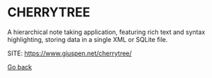 # CHERRYTREE
 
 A hierarchical note taking application, featuring rich 
 text and syntax highlighting, storing data in a single 
 XML or SQLite file.
 
 SITE: https://www.giuspen.net/cherrytree/

 [Go back](https://portable-linux-apps.github.io/apps.html)
